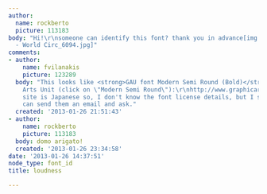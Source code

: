 ```yaml
---
author:
  name: rockberto
  picture: 113183
body: "Hi!\r\nsomeone can identify this font? thank you in advance[img:sites/default/files/old-images/Loudness
  - World Circ_6094.jpg]"
comments:
- author:
    name: fvilanakis
    picture: 123289
  body: "This looks like <strong>GAU font Modern Semi Round (Bold)</strong> by Graphic
    Arts Unit (click on \"Modern Semi Round\"):\r\nhttp://www.graphicartsunit.com/gaupra/font_a.html\r\n\r\nThe
    site is Japanese so, I don't know the font license details, but I suppose you
    can send them an email and ask."
  created: '2013-01-26 21:51:43'
- author:
    name: rockberto
    picture: 113183
  body: domo arigato!
  created: '2013-01-26 23:34:58'
date: '2013-01-26 14:37:51'
node_type: font_id
title: loudness

---
```

